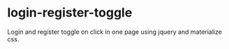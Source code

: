 # login-register-toggle
Login and register toggle on click in one page using jquery and materialize css.

